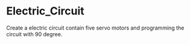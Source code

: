 # Electric_Circuit
Create a electric circuit contain five servo motors and programming the circuit with 90 degree.
